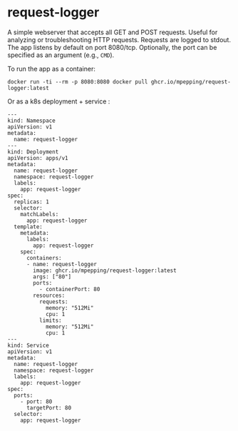 # request-logger

A simple webserver that accepts all GET and POST requests. Useful for analyzing or troubleshooting HTTP requests. Requests are logged to stdout. The app listens by default on port 8080/tcp. Optionally, the port can be specified as an argument (e.g., `CMD`).

To run the app as a container:

```lang=shell
docker run -ti --rm -p 8080:8080 docker pull ghcr.io/mpepping/request-logger:latest
```

Or as a k8s deployment + service :

```lang=yaml
---
kind: Namespace
apiVersion: v1
metadata:
  name: request-logger
---
kind: Deployment
apiVersion: apps/v1
metadata:
  name: request-logger
  namespace: request-logger
  labels:
    app: request-logger
spec:
  replicas: 1
  selector:
    matchLabels:
      app: request-logger
  template:
    metadata:
      labels:
        app: request-logger
    spec:
      containers:
      - name: request-logger
        image: ghcr.io/mpepping/request-logger:latest
        args: ["80"]
        ports:
          - containerPort: 80
        resources:
          requests:
            memory: "512Mi" 
            cpu: 1
          limits:
            memory: "512Mi"
            cpu: 1
---
kind: Service
apiVersion: v1
metadata:
  name: request-logger
  namespace: request-logger
  labels:
    app: request-logger
spec:
  ports:
    - port: 80
      targetPort: 80
  selector:
    app: request-logger

```

